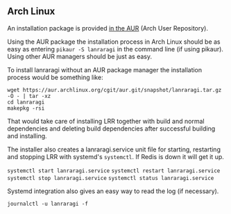 ## Arch Linux

An installation package is provided [in the AUR](https://aur.archlinux.org/packages/lanraragi/) (Arch User Repository).

Using the AUR package the installation process in Arch Linux should be as easy as entering `pikaur -S lanraragi` in the command line (if using pikaur). Using other AUR managers should be just as easy.

To install lanraragi without an AUR package manager the installation process would be something like:

```
wget https://aur.archlinux.org/cgit/aur.git/snapshot/lanraragi.tar.gz   -O - | tar -xz
cd lanraragi
makepkg -rsi
```
That would take care of installing LRR together with build and normal dependencies and deleting build dependencies after successful building and installing.

The installer also creates a lanraragi.service unit file for starting, restarting and stopping LRR with systemd's `systemctl`. If Redis is down it will get it up.

`systemctl start lanraragi.service`
`systemctl restart lanraragi.service`
`systemctl stop lanraragi.service`
`systemctl status lanraragi.service`

Systemd integration also gives an easy way to read the log (if necessary).

`journalctl -u lanraragi -f`
